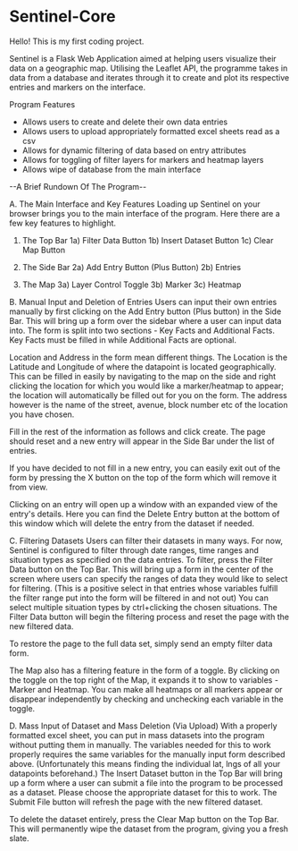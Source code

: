 # Sentinel-Core
Hello! This is my first coding project. 

Sentinel is a Flask Web Application aimed at helping users visualize their data on a geographic map. 
Utilising the Leaflet API, the programme takes in data from a database and iterates through it to create and plot its respective entries and markers on the interface. 

Program Features
- Allows users to create and delete their own data entries
- Allows users to upload appropriately formatted excel sheets read as a csv
- Allows for dynamic filtering of data based on entry attributes
- Allows for toggling of filter layers for markers and heatmap layers
- Allows wipe of database from the main interface

--A Brief Rundown Of The Program--

A. The Main Interface and Key Features
Loading up Sentinel on your browser brings you to the main interface of the program. Here there are a few key features to highlight.

1. The Top Bar
1a) Filter Data Button 
1b) Insert Dataset Button
1c) Clear Map Button

2. The Side Bar
2a) Add Entry Button (Plus Button)
2b) Entries 

3. The Map
3a) Layer Control Toggle
3b) Marker
3c) Heatmap 

B. Manual Input and Deletion of Entries
Users can input their own entries manually by first clicking on the Add Entry button (Plus button) in the Side Bar. This will bring up a form over the sidebar where a user can input data into. The form is split into two sections - Key Facts and Additional Facts. Key Facts must be filled in while Additional Facts are optional.

Location and Address in the form mean different things. The Location is the Latitude and Longitude of where the datapoint is located geographically. This can be filled in easily by navigating to the map on the side and right clicking the location for which you would like a marker/heatmap to appear; the location will automatically be filled out for you on the form. The address however is the name of the street, avenue, block number etc of the location you have chosen. 

Fill in the rest of the information as follows and click create. The page should reset and a new entry will appear in the Side Bar under the list of entries. 

If you have decided to not fill in a new entry, you can easily exit out of the form by pressing the X button on the top of the form which will remove it from view.

Clicking on an entry will open up a window with an expanded view of the entry's details. Here you can find the Delete Entry button at the bottom of this window which will delete the entry from the dataset if needed. 

C. Filtering Datasets
Users can filter their datasets in many ways. For now, Sentinel is configured to filter through date ranges, time ranges and situation types as specified on the data entries. To filter, press the Filter Data button on the Top Bar. This will bring up a form in the center of the screen where users can specify the ranges of data they would like to select for filtering. (This is a positive select in that entries whose variables fulfill the filter range put into the form will be filtered in and not out) You can select multiple situation types by ctrl+clicking the chosen situations. The Filter Data button will begin the filtering process and reset the page with the new filtered data.

To restore the page to the full data set, simply send an empty filter data form. 

The Map also has a filtering feature in the form of a toggle. By clicking on the toggle on the top right of the Map, it expands it to show to variables -  Marker and Heatmap. You can make all heatmaps or all markers appear or disappear independently by checking and unchecking each variable in the toggle. 

D. Mass Input of Dataset and Mass Deletion (Via Upload)
With a properly formatted excel sheet, you can put in mass datasets into the program without putting them in manually. The variables needed for this to work properly requires the same variables for the manually input form described above. (Unfortunately this means finding the individual lat, lngs of all your datapoints beforehand.)
The Insert Dataset button in the Top Bar will bring up a form where a user can submit a file into the program to be processed as a dataset. Please choose the appropriate dataset for this to work. The Submit File button will refresh the page with the new filtered dataset. 

To delete the dataset entirely, press the Clear Map button on the Top Bar. This will permanently wipe the dataset from the program, giving you a fresh slate. 
